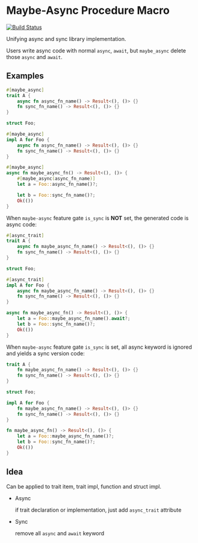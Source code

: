 <!-- cargo-sync-readme start -->


# Maybe-Async Procedure Macro

[![Build Status](https://travis-ci.com/guoli-lyu/maybe-async-rs.svg?token=WSHqSm6F65Fza985QMqn&branch=master)](https://travis-ci.com/guoli-lyu/maybe-async-rs)

Unifying async and sync library implementation.

Users write async code with normal `async`, `await`, but `maybe_async` delete those `async` and `await`.


## Examples

```rust
#[maybe_async]
trait A {
    async fn async_fn_name() -> Result<(), ()> {}
    fn sync_fn_name() -> Result<(), ()> {}
}

struct Foo;

#[maybe_async]
impl A for Foo {
    async fn async_fn_name() -> Result<(), ()> {}
    fn sync_fn_name() -> Result<(), ()> {}
}

#[maybe_async]
async fn maybe_async_fn() -> Result<(), ()> {
    #[maybe_async(async_fn_name)]
    let a = Foo::async_fn_name()?;

    let b = Foo::sync_fn_name()?;
    Ok(())
}
```

When `maybe-async` feature gate `is_sync` is **NOT** set, the generated code is async code:

```rust
#[async_trait]
trait A {
    async fn maybe_async_fn_name() -> Result<(), ()> {}
    fn sync_fn_name() -> Result<(), ()> {}
}

struct Foo;

#[async_trait]
impl A for Foo {
    async fn maybe_async_fn_name() -> Result<(), ()> {}
    fn sync_fn_name() -> Result<(), ()> {}
}

async fn maybe_async_fn() -> Result<(), ()> {
    let a = Foo::maybe_async_fn_name().await?;
    let b = Foo::sync_fn_name()?;
    Ok(())
}
```

When `maybe-async` feature gate `is_sync` is set, all async keyword is ignored and yields a sync version code:

```rust
trait A {
    fn maybe_async_fn_name() -> Result<(), ()> {}
    fn sync_fn_name() -> Result<(), ()> {}
}

struct Foo;

impl A for Foo {
    fn maybe_async_fn_name() -> Result<(), ()> {}
    fn sync_fn_name() -> Result<(), ()> {}
}

fn maybe_async_fn() -> Result<(), ()> {
    let a = Foo::maybe_async_fn_name()?;
    let b = Foo::sync_fn_name()?;
    Ok(())
}
```

## Idea

Can be applied to trait item, trait impl, function and struct impl.

-   Async

    if trait declaration or implementation, just add `async_trait` attribute

-   Sync

    remove all `async` and `await` keyword

<!-- cargo-sync-readme end -->
